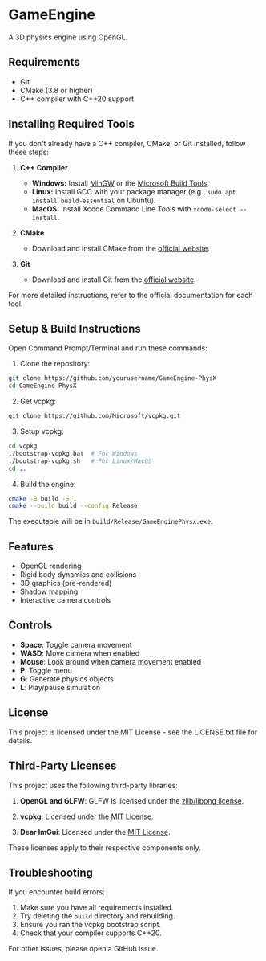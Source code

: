 # GameEngine
A 3D physics engine using OpenGL.

## Requirements
- Git
- CMake (3.8 or higher)
- C++ compiler with C++20 support

## Installing Required Tools

If you don't already have a C++ compiler, CMake, or Git installed, follow these steps:

1. **C++ Compiler**
   - **Windows:** Install [MinGW](https://sourceforge.net/projects/mingw/) or the [Microsoft Build Tools](https://visualstudio.microsoft.com/visual-cpp-build-tools/).
   - **Linux:** Install GCC with your package manager (e.g., `sudo apt install build-essential` on Ubuntu).
   - **MacOS:** Install Xcode Command Line Tools with `xcode-select --install`.

2. **CMake**
   - Download and install CMake from the [official website](https://cmake.org/download/).

3. **Git**
   - Download and install Git from the [official website](https://git-scm.com/).

For more detailed instructions, refer to the official documentation for each tool.

## Setup & Build Instructions

Open Command Prompt/Terminal and run these commands:

1. Clone the repository:
```bash
git clone https://github.com/yourusername/GameEngine-PhysX
cd GameEngine-PhysX
```

2. Get vcpkg:
```bash
git clone https://github.com/Microsoft/vcpkg.git
```

3. Setup vcpkg:
```bash
cd vcpkg
./bootstrap-vcpkg.bat  # For Windows
./bootstrap-vcpkg.sh   # For Linux/MacOS
cd ..
```

4. Build the engine:
```bash
cmake -B build -S .
cmake --build build --config Release
```
The executable will be in `build/Release/GameEnginePhysx.exe`.

## Features
- OpenGL rendering
- Rigid body dynamics and collisions
- 3D graphics (pre-rendered)
- Shadow mapping
- Interactive camera controls

## Controls
- **Space**: Toggle camera movement
- **WASD**: Move camera when enabled
- **Mouse**: Look around when camera movement enabled
- **P**: Toggle menu
- **G**: Generate physics objects
- **L**: Play/pause simulation

## License
This project is licensed under the MIT License - see the LICENSE.txt file for details.

## Third-Party Licenses  
This project uses the following third-party libraries:  

1. **OpenGL and GLFW**: GLFW is licensed under the [zlib/libpng license](https://github.com/glfw/glfw/blob/main/LICENSE.md).  

2. **vcpkg**: Licensed under the [MIT License](https://github.com/microsoft/vcpkg/blob/master/LICENSE.txt).  

3. **Dear ImGui**: Licensed under the [MIT License](https://github.com/ocornut/imgui/blob/master/LICENSE.txt).  

These licenses apply to their respective components only.

## Troubleshooting
If you encounter build errors:

1. Make sure you have all requirements installed.
2. Try deleting the `build` directory and rebuilding.
3. Ensure you ran the vcpkg bootstrap script.
4. Check that your compiler supports C++20.

For other issues, please open a GitHub issue.